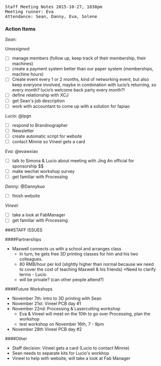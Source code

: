 <pre>
Staff Meeting Notes 2015-10-27, 1830pm
Meeting runner: Eva
Attendance: Sean, Danny, Eva, Solene
</pre>

### Action Items

*Sean:*

*Unassigned:*
- [ ] manage members (follow up, keep track of their membership, their machines)
- [ ] create a payment system better than our paper system (memberships, machine hours)
- [ ] Create event every 1 or 2 months, kind of networking event, but also keep everyone involved, maybe in combination with lucio’s returning, so every month? lucio’s welcome back party every month?!
- [ ] define relationship with XCJ
- [ ] get Sean's job description
- [ ] work with accountant to come up with a solution for fapiao

*Lucio:* @lpgn
- [ ] respond to Brandnographer
- [ ] Newsletter
- [ ] create automatic script for website
- [ ] contact Minnie so Vineel gets a card

*Eva:* @evawxiao
- [ ] talk to Simona & Lucio about meeting with Jing An official for sponsorship $$
- [ ] make wechat workshop survey
- [ ] get familiar with Processing

*Danny:* @Dannykuo
- [ ] finish website

*Vineel:* 
- [ ] take a look at FabManager
- [ ] get familiar with Processing

###STAFF ISSUES

####Partnerships
* Maxwell connects us with a school and arranges class
  * In turn, he gets free 3D printing classes for him and his two colleagues.
  * 80 RMB/hour per kid (slightly higher than normal because we need to cover the cost of teaching Maxwell & his friends)
*Need to clarify terms - Lucio
  * will be private? (can other people attend?)

####Future Workshops
* November 7th: intro to 3D printing with Sean
* November 21st: Vineel PCB day #1
* November 22nd: Processing & Lasercutting workshop
  * Eva & Vineel will meet on the 10th to go over Processing, plan the workshop
  * test workshop on November 16th, 7 - 9pm
* November 28th Vineel PCB day #2

####Other
* Staff decision: Vineel gets a card (Lucio to contact Minnie)
* Sean needs to separate kits for Lucio's workhop
* Vineel to help with website, will take a look at Fab Manager

